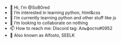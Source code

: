 - 👋 Hi, I’m @SoB0red
- 👀 I’m interested in learning python, html&css
- 🌱 I’m currently learning python and other stuff like js
- 💞️ I’m looking to collaborate on nothing
- 📫 How to reach me: Discord tag: Альфосто#0952
- 📝 Also known as Alfosto, SEELK

<!---
timget/timget is a ✨ special ✨ repository because its `README.md` (this file) appears on your GitHub profile.
You can click the Preview link to take a look at your changes.
--->
